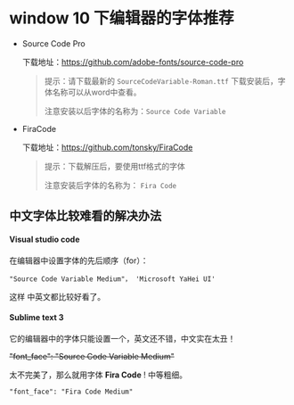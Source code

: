 

# window 10 下编辑器的字体推荐

- Source Code Pro 

  下载地址：https://github.com/adobe-fonts/source-code-pro

  > 提示：请下载最新的 `SourceCodeVariable-Roman.ttf` 下载安装后，字体名称可以从word中查看。
  >
  > 注意安装以后字体的名称为：`Source Code Variable`

- FiraCode

  下载地址：https://github.com/tonsky/FiraCode

  > 提示：下载解压后，要使用ttf格式的字体
  >
  > 注意安装后字体的名称为： `Fira Code`

## 中文字体比较难看的解决办法

####  Visual studio code

在编辑器中设置字体的先后顺序（for）：

`"Source Code Variable Medium"， 'Microsoft YaHei UI'`

这样 中英文都比较好看了。

#### Sublime text 3

它的编辑器中的字体只能设置一个，英文还不错，中文实在太丑！

~~"font_face": "Source Code Variable Medium"~~

太不完美了，那么就用字体 **Fira Code** ! 中等粗细。

`"font_face": "Fira Code Medium"`